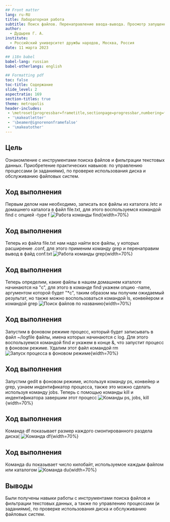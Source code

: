 ```yaml
---
## Front matter
lang: ru-RU
title: Лабораторная работа
subtitle: Поиск файлов. Перенаправление ввода-вывода. Просмотр запущенных процессов
author:
  - Дудырев Г. А.
institute:
  - Российский университет дружбы народов, Москва, Россия
date: 11 марта 2023

## i18n babel
babel-lang: russian
babel-otherlangs: english

## Formatting pdf
toc: false
toc-title: Содержание
slide_level: 2
aspectratio: 169
section-titles: true
theme: metropolis
header-includes:
 - \metroset{progressbar=frametitle,sectionpage=progressbar,numbering=fraction}
 - '\makeatletter'
 - '\beamer@ignorenonframefalse'
 - '\makeatother'
---
```





## Цель

Ознакомление с инструментами поиска файлов и фильтрации текстовых данных.
Приобретение практических навыков: по управлению процессами (и заданиями), по
проверке использования диска и обслуживанию файловых систем.

## Ход выполнения

Первым делом нам необходимо, записать все файлы из каталога /etc и домашнего каталога в файл file.txt, 
для этого воспользуемся командой find с опцией -type f
![Работа команды find](image/1.jpg){width=70%}

## Ход выполнения

Теперь из файла file.txt нам надо найти все файлы, у которых расширение .conf, для этого применим команду grep
и перенаправим вывод в файд conf.txt
![Работа команды grep](image/2.jpg){width=70%}

## Ход выполнения

Теперь определим, какие файлы в нашем домашнем каталоге начинаются на "c", для этого в команде find укажем опцию -name, 
аргументом которой будет "*c", таким образом мы получим ожидаемый результат, но также можно воспользоваться командой ls,
конвейером и командой grep
![Поиск файлов по названию](image/3.jpg){width=70%}

## Ход выполнения

Запустим в фоновом режиме процесс, который будет записывать в файл ~/logfile
файлы, имена которых начинаются с log. Для этого воспользуемся командой find и укажем в конце &,
что запустит процесс в фоновом режиме. Удалим этот файл командой rm
![Запуск процесса в фоновом режиме](image/5.jpg){width=70%}

## Ход выполнения

Запустим gedit в фоновом режиме, используя команду ps, конвейер и grep, узнаем индентификатор процесса,
также это можно сделать используя команду jobs. Теперь с помощью команды kill и индентификатора завершим этот процесс
![Команды ps, jobs, kill](image/6.jpg){width=70%}

## Ход выполнения

Команда df показывает размер каждого смонтированного раздела диска(
![Команда df](image/7.jpg){width=70%}

## Ход выполнения

Команда du показывает число килобайт, используемое каждым файлом или каталогом
![Команда du](image/8.jpg){width=70%}

## Выводы

Были получены навыки работы с инструментами поиска файлов и фильтрации текстовых данных, а также по управлению процессами (и заданиями), по
проверке использования диска и обслуживанию файловых систем.

